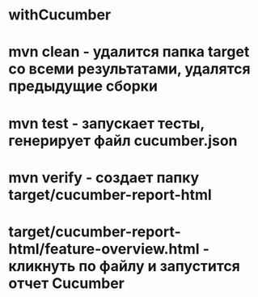 # withCucumber
# mvn clean - удалится папка target со всеми результатами, удалятся предыдущие сборки
# mvn test - запускает тесты, генерирует файл cucumber.json
# mvn verify - создает папку target/cucumber-report-html
# target/cucumber-report-html/feature-overview.html - кликнуть по файлу и запустится отчет Cucumber
